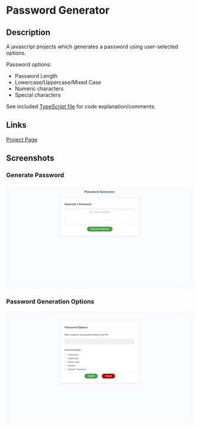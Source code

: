 # Password Generator

## Description

A javascript projects which generates a password using user-selected options. 

Password options:  
* Password Length 
* Lowercase/Uppercase/Mixed Case
* Numeric characters
* Special characters 

See included [TypeScript file](https://github.com/vicryt8/password-generator-jasibal/blob/main/script.ts) for code explanation/comments.

## Links
[Project Page](https://vicryt8.github.io/password-generator-jasibal/)   


## Screenshots  
### Generate Password
![Generate Password Screenshot](assets/generate-screenshot.png)  
### Password Generation Options  
![Password Options](assets/password-options-screenshot.png)